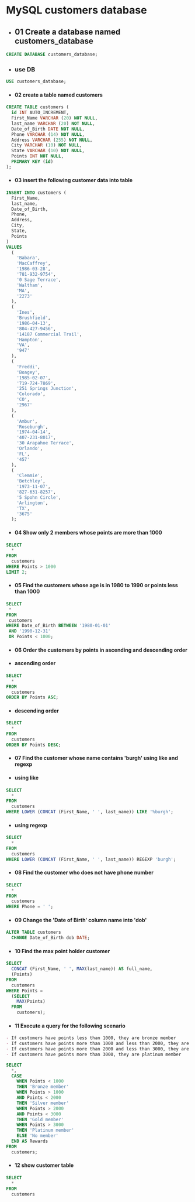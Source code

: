 # MySQL customers database

- ## 01 Create a database named customers_database

```sql
CREATE DATABASE customers_database;
```

- ### use DB

```sql
USE customers_database;
```

- #### 02 create a table named customers

```sql
CREATE TABLE customers (
  id INT AUTO_INCREMENT,
  First_Name VARCHAR (20) NOT NULL,
  last_name VARCHAR (20) NOT NULL,
  Date_of_Birth DATE NOT NULL,
  Phone VARCHAR (14) NOT NULL,
  Address VARCHAR (255) NOT NULL,
  City VARCHAR (10) NOT NULL,
  State VARCHAR (10) NOT NULL,
  Points INT NOT NULL,
  PRIMARY KEY (id)
);
```

- #### 03 insert the following customer data into table

```sql
INSERT INTO customers (
  First_Name,
  last_name,
  Date_of_Birth,
  Phone,
  Address,
  City,
  State,
  Points
)
VALUES
  (
    'Babara',
    'MacCaffrey',
    '1986-03-28',
    '781-932-9754',
    '0 Sage Terrace',
    'Waltham',
    'MA',
    '2273'
  ),
  (
    'Ines',
    'Brushfield',
    '1986-04-13',
    '804-427-9456',
    '14187 Commercial Trail',
    'Hampton',
    'VA',
    '947'
  ),
  (
    'Freddi',
    'Boagey',
    '1985-02-07',
    '719-724-7869',
    '251 Springs Junction',
    'Colorado',
    'CO',
    '2967'
  ),
  (
    'Ambur',
    'Roseburgh',
    '1974-04-14',
    '407-231-8017',
    '30 Arapahoe Terrace',
    'Orlando',
    'FL',
    '457'
  ),
  (
    'Clemmie',
    'Betchley',
    '1973-11-07',
    '827-631-8257',
    '5 Spohn Circle',
    'Arlington',
    'TX',
    '3675'
  );
```

- #### 04 Show only 2 members whose points are more than 1000

```sql
SELECT
  *
FROM
  customers
WHERE Points > 1000
LIMIT 2;
```

- #### 05 Find the customers whose age is in 1980 to 1990 or points less than 1000

```sql
SELECT
 *
FROM
 customers
WHERE Date_of_Birth BETWEEN '1980-01-01'
 AND '1990-12-31'
 OR Points < 1000;
```

- #### 06 Order the customers by points in ascending and descending order

- #### ascending order

```sql
SELECT
  *
FROM
  customers
ORDER BY Points ASC;
```

- #### descending order

```sql
SELECT
  *
FROM
  customers
ORDER BY Points DESC;
```

- #### 07 Find the customer whose name contains 'burgh' using like and regexp

- #### using like

```sql
SELECT
  *
FROM
  customers
WHERE LOWER (CONCAT (First_Name, ' ', last_name)) LIKE '%burgh';
```

- #### using regexp

```sql
SELECT
  *
FROM
  customers
WHERE LOWER (CONCAT (First_Name, ' ', last_name)) REGEXP 'burgh';
```

- #### 08 Find the customer who does not have phone number

```sql
SELECT
  *
FROM
  customers
WHERE Phone = ' ';
```

- #### 09 Change the 'Date of Birth' column name into 'dob'

```sql
ALTER TABLE customers
  CHANGE Date_of_Birth dob DATE;
```

- #### 10 Find the max point holder customer

```sql
SELECT
  CONCAT (First_Name, ' ', MAX(last_name)) AS full_name,
  (Points)
FROM
  customers
WHERE Points =
  (SELECT
    MAX(Points)
  FROM
    customers);
```

- #### 11 Execute a query for the following scenario

```markdown
- If customers have points less than 1000, they are bronze member
- If customers have points more than 1000 and less than 2000, they are silver member
- If customers have points more than 2000 and less than 3000, they are gold member
- If customers have points more than 3000, they are platinum member
```

```sql
SELECT
  *,
  CASE
    WHEN Points < 1000
    THEN 'Bronze member'
    WHEN Points > 1000
    AND Points < 2000
    THEN 'Silver member'
    WHEN Points > 2000
    AND Points < 3000
    THEN 'Gold member'
    WHEN Points > 3000
    THEN 'Platinum member'
    ELSE 'No member'
  END AS Rewards
FROM
  customers;
```

- #### 12 show customer table

```sql
SELECT
  *
FROM
  customers
```
